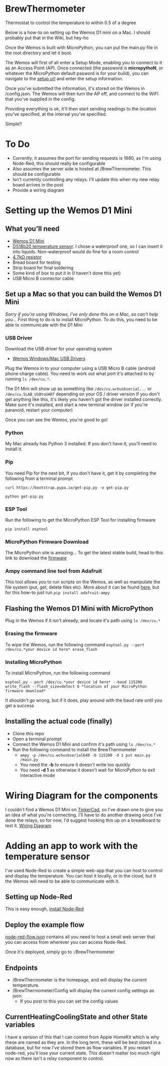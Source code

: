 # BrewThermometer
Thermostat to control the temperature to within 0.5 of a degree

Below is a how-to on setting up the Wemos D1 mini on a Mac. I should probably put that in the Wiki, but hey-ho

Once the Wemos is built with MicroPython, you can put the main.py file in the root directory and let it boot.

The Wemos will first of all enter a Setup Mode, enabling you to connect to it as an Access Point (AP). Once connected (the password is **micropythoN**, or whatever the MicroPython default pasword is for your build), you can navigate to the [setup url](http://192.168.4.1) and enter the setup information.

Once you've submitted the information, it's stored on the Wemos in /config.json. The Wemos will then turn the AP off, and connect to the WiFI that you've supplied in the config.

Providing everything is ok, it'll then start sending readings to the location you've specified, at the interval you've specified.

Simple!!

# To Do
- Currently, it assumes the port for sending requests is 1880, as I'm using Node-Red, this should really be configurable
- Also assumes the server side is hosted at /BrewThermometer. This should be configurable
- Isn't currently controlling any relays. I'll update this when my new relay board arrives in the post
- Provide a wiring diagram

# Setting up the Wemos D1 Mini
## What you'll need
 - [Wemos D1 Mini](https://www.ebay.co.uk/itm/WeMos-D1-Mini-V2-ESP8266-ESP12-ESP-12-NodeMCU-Arduino-Development-Board-WiFi/182722400443)
 - [DS18b20 temperature sensor](https://www.ebay.co.uk/itm/DS18B20-Waterproof-Temperature-Sensor-for-Arduino-UK-Seller/322461235769). I chose a waterproof one, so I can insert it into liquids. Non-waterproof would do fine for a room control
 - [4.7kΩ resistor](https://www.ebay.co.uk/itm/50-x-4-7K-Ohm-Carbon-Resistor-4K7-Resistors-1-4W-1st-CLASS-POST/121524008061)
 - Bread board for testing
 - Strip board for final soldering
 - Some kind of box to put it in (I haven't done this yet)
 - USB Micro B connector cable

 ## Set up a Mac so that you can build the Wemos D1 Mini
 *Sorry if you're using Windows, I've only done this on a Mac, so can't help you...*
 First thing to do is to install MicroPython. To do this, you need to be able to communicate with the D1 Mini
 ### USB Driver
 Download the USB driver for your operating system
 - [Wemos Windows/Mac USB Drivers](https://wiki.wemos.cc/downloads)

 Plug the Wemos in to your computer using a USB Micro B cable (android phone charge cable). You need to work out what port it's attached to by running `ls /dev/cu.*`.

 The D1 Mini will show up as something like `/dev/cu.wchusbserial...` or `/dev/cu.SLAB_USBtoUART` depending on your OS / driver version
 If you don't get anything like this, it's likely you haven't got the driver installed correctly. Make sure it's installed, and start a new terminal window (or if you're paranoid, restart your computer)

Once you can see the Wemos, you're good to go!
### Python
My Mac already has Python 3 installed. If you don't have it, you'll need to install it.
### Pip
You need Pip for the next bit, if you don't have it, get it by completing the following from a terminal prompt

`curl https://bootstrap.pypa.io/get-pip.py -o get-pip.py`

`python get-pip.py`
### ESP Tool
Run the following to get the MicroPython ESP Tool for installing firmware

`pip install esptool`
### MicroPython Firmware Download
The MicroPython site is amazing... To get the latest stable build, head to this link to download the [firmware](http://micropython.org/download/#esp8266)

### Ampy command line tool from Adafruit
This tool allows you to run scripts on the Wemos, as well as manipulate the file system (put, get, delete files etc). More about it can be found [here](https://learn.adafruit.com/micropython-basics-load-files-and-run-code/install-ampy), but for this how-to just run
`pip install adafruit-ampy`


## Flashing the Wemos D1 Mini with MicroPython
Plug in the Wemos if it isn't already, and locate it's path using `ls /dev/cu.*`
### Erasing the firmware
To wipe the Wemos, run the following command
`esptool.py --port /dev/cu.*your device id here* erase_flash`
### Installing MicroPython
To install MicroPython, run the following command

`esptool.py --port /dev/cu.*your device id here* --baud 115200 write_flash --flash_size=detect 0 *location of your MicroPython firmware download*`

It shouldn't go wrong, but if it does, play around with the baud rate until you get a success
## Installing the actual code (finally)
- Clone this repo
- Open a terminal prompt
- Connect the Wemos D1 Mini and confirm it's path using `ls /dev/cu.*`
- Run the following command to install the BrewThermometer
  - `ampy -p /dev/cu.wchusbserial640 -b 115200 -d 1 put main.py /main.py`
  - You need the **-b** to ensure it doesn't write too quickly
  - You need **-d 1** as otherwise it doesn't wait for MicroPython to exit interactive mode

# Wiring Diagram for the components
I couldn't find a Wemos D1 Mini on [TinkerCad](https://www.tinkercad.com/), so I've drawn one to give you an idea of what you're connecting.
I'll have to do another drawing once I've done the relays, so for now, I'd suggest hooking this up on a breadboard to test it.
[Wiring Diagram](./wiring-diagram.JPG)

# Adding an app to work with the temperature sensor
I've used Node-Red to create a simple web-app that you can host to control and display the temperature.
You can host it locally, or in the cloud, but it the Wemos will need to be able to communicate with it.
## Setting up Node-Red
This is easy enough, [install Node-Red](https://nodered.org/docs/getting-started/)
## Deploy the example flow
[node-red-flow.json](./node-red-flow.json) contains all you need to host a small web server that you can access from wherever you can access Node-Red.

Once it's deployed, simply go to <your node-red installation>:<your node-red port>/BrewThermometer
## Endpoints
- /BrewThermometer is the homepage, and will display the current temperature.
- /BrewThermometer/Config will display the current config settings as json.
  - If you post to this you can set the config values
## CurrentHeatingCoolingState and other State variables
I have a version of this that I can control from Apple HomeKit which is why these are named as they are.
In the long term, these will be best stored in a database, but for now I've stored them as flow variables.
If you restart node-red, you'll lose your current state. This doesn't matter too much right now as there isn't a relay component to control.
